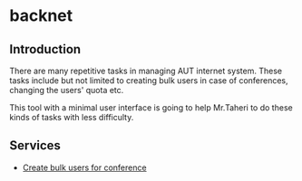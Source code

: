 # backnet

## Introduction

There are many repetitive tasks in managing AUT internet system. These tasks
include but not limited to creating bulk users in case of conferences, changing
the users' quota etc.

This tool with a minimal user interface is going to help Mr.Taheri to do these kinds of tasks with less difficulty.

## Services

- [Create bulk users for conference](https://github.com/aut-cic/backnet/issues/1)
